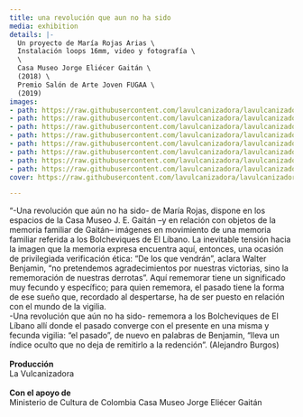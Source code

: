 ```yaml
---
title: una revolución que aun no ha sido
media: exhibition
details: |-
  Un proyecto de María Rojas Arias \
  Instalación loops 16mm, video y fotografía \
  \
  Casa Museo Jorge Eliécer Gaitán \
  (2018) \
  Premio Salón de Arte Joven FUGAA \
  (2019)
images:
- path: https://raw.githubusercontent.com/lavulcanizadora/lavulcanizadora/main/uploads/una-revolucion/unarevolucion-1.jpg
- path: https://raw.githubusercontent.com/lavulcanizadora/lavulcanizadora/main/uploads/una-revolucion/unarevolucion-2.jpg
- path: https://raw.githubusercontent.com/lavulcanizadora/lavulcanizadora/main/uploads/una-revolucion/unarevolucion-3.jpg
- path: https://raw.githubusercontent.com/lavulcanizadora/lavulcanizadora/main/uploads/una-revolucion/unarevolucion-4.jpg
- path: https://raw.githubusercontent.com/lavulcanizadora/lavulcanizadora/main/uploads/una-revolucion/unarevolucion-5.jpg
- path: https://raw.githubusercontent.com/lavulcanizadora/lavulcanizadora/main/uploads/una-revolucion/unarevolucion-6.jpg
- path: https://raw.githubusercontent.com/lavulcanizadora/lavulcanizadora/main/uploads/una-revolucion/unarevolucion-7.jpg
- path: https://raw.githubusercontent.com/lavulcanizadora/lavulcanizadora/main/uploads/una-revolucion/unarevolucion-8.jpg
cover: https://raw.githubusercontent.com/lavulcanizadora/lavulcanizadora/main/uploads/project-covers/unarevolucion-cover.png

---
```

“-Una revolución que aún no ha sido- de María Rojas, dispone en los espacios de la Casa Museo J. E. Gaitán –y en relación con objetos de la memoria familiar de Gaitán– imágenes en movimiento de una memoria familiar referida a los Bolcheviques de El Líbano. La inevitable tensión hacia la imagen que la memoria expresa encuentra aquí, entonces, una ocasión de privilegiada verificación ética: “De los que vendrán”, aclara Walter Benjamin, “no pretendemos agradecimientos por nuestras victorias, sino la rememoración de nuestras derrotas”. Aquí rememorar tiene un significado muy fecundo y específico; para quien rememora, el pasado tiene la forma de ese sueño que, recordado al despertarse, ha de ser puesto en relación con el mundo de la vigilia.
<br>
-Una revolución que aún no ha sido- rememora a los Bolcheviques de El Líbano allí donde el pasado converge con el presente en una misma y fecunda vigilia: “el pasado”, de nuevo en palabras de Benjamin, “lleva un índice oculto que no deja de remitirlo a la redención”. (Alejandro Burgos)
<br>
<br>
**Producción**
<br>
La Vulcanizadora
<br>
<br>
**Con el apoyo de**
<br>
Ministerio de Cultura de Colombia
Casa Museo Jorge Eliécer Gaitán